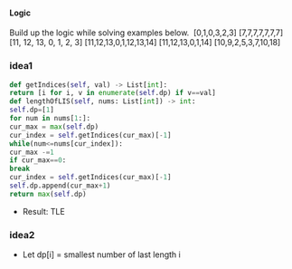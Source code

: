 #### Logic
Build up the logic while solving examples below.
​
[0,1,0,3,2,3]
[7,7,7,7,7,7,7]
[11, 12, 13, 0, 1, 2, 3]
[11,12,13,0,1,12,13,14]
[11,12,13,0,1,14]
[10,9,2,5,3,7,10,18]
​
### idea1
```python
def getIndices(self, val) -> List[int]:
return [i for i, v in enumerate(self.dp) if v==val]
def lengthOfLIS(self, nums: List[int]) -> int:
self.dp=[1]
for num in nums[1:]:
cur_max = max(self.dp)
cur_index = self.getIndices(cur_max)[-1]
while(num<=nums[cur_index]):
cur_max -=1
if cur_max==0:
break
cur_index = self.getIndices(cur_max)[-1]
self.dp.append(cur_max+1)
return max(self.dp)
```
- Result: TLE
​
### idea2
- Let dp[i] = smallest number of last length i